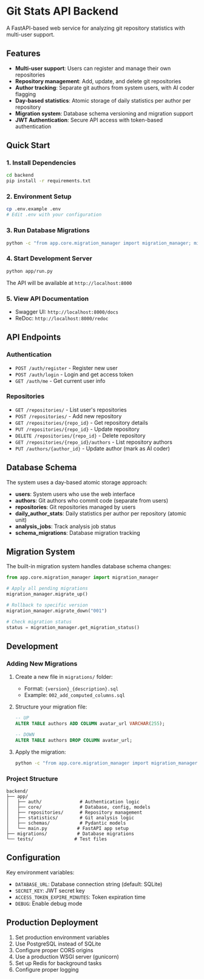 # Git Stats API Backend

A FastAPI-based web service for analyzing git repository statistics with multi-user support.

## Features

- **Multi-user support**: Users can register and manage their own repositories
- **Repository management**: Add, update, and delete git repositories
- **Author tracking**: Separate git authors from system users, with AI coder flagging
- **Day-based statistics**: Atomic storage of daily statistics per author per repository
- **Migration system**: Database schema versioning and migration support
- **JWT Authentication**: Secure API access with token-based authentication

## Quick Start

### 1. Install Dependencies

```bash
cd backend
pip install -r requirements.txt
```

### 2. Environment Setup

```bash
cp .env.example .env
# Edit .env with your configuration
```

### 3. Run Database Migrations

```bash
python -c "from app.core.migration_manager import migration_manager; migration_manager.migrate_up()"
```

### 4. Start Development Server

```bash
python app/run.py
```

The API will be available at `http://localhost:8000`

### 5. View API Documentation

- Swagger UI: `http://localhost:8000/docs`
- ReDoc: `http://localhost:8000/redoc`

## API Endpoints

### Authentication
- `POST /auth/register` - Register new user
- `POST /auth/login` - Login and get access token
- `GET /auth/me` - Get current user info

### Repositories
- `GET /repositories/` - List user's repositories
- `POST /repositories/` - Add new repository
- `GET /repositories/{repo_id}` - Get repository details
- `PUT /repositories/{repo_id}` - Update repository
- `DELETE /repositories/{repo_id}` - Delete repository
- `GET /repositories/{repo_id}/authors` - List repository authors
- `PUT /authors/{author_id}` - Update author (mark as AI coder)

## Database Schema

The system uses a day-based atomic storage approach:

- **users**: System users who use the web interface
- **authors**: Git authors who commit code (separate from users)
- **repositories**: Git repositories managed by users
- **daily_author_stats**: Daily statistics per author per repository (atomic unit)
- **analysis_jobs**: Track analysis job status
- **schema_migrations**: Database migration tracking

## Migration System

The built-in migration system handles database schema changes:

```python
from app.core.migration_manager import migration_manager

# Apply all pending migrations
migration_manager.migrate_up()

# Rollback to specific version
migration_manager.migrate_down("001")

# Check migration status
status = migration_manager.get_migration_status()
```

## Development

### Adding New Migrations

1. Create a new file in `migrations/` folder:
   - Format: `{version}_{description}.sql`
   - Example: `002_add_computed_columns.sql`

2. Structure your migration file:
   ```sql
   -- UP
   ALTER TABLE authors ADD COLUMN avatar_url VARCHAR(255);
   
   -- DOWN
   ALTER TABLE authors DROP COLUMN avatar_url;
   ```

3. Apply the migration:
   ```bash
   python -c "from app.core.migration_manager import migration_manager; migration_manager.migrate_up()"
   ```

### Project Structure

```
backend/
├── app/
│   ├── auth/              # Authentication logic
│   ├── core/              # Database, config, models
│   ├── repositories/      # Repository management
│   ├── statistics/        # Git analysis logic
│   ├── schemas/           # Pydantic models
│   └── main.py           # FastAPI app setup
├── migrations/           # Database migrations
└── tests/               # Test files
```

## Configuration

Key environment variables:

- `DATABASE_URL`: Database connection string (default: SQLite)
- `SECRET_KEY`: JWT secret key
- `ACCESS_TOKEN_EXPIRE_MINUTES`: Token expiration time
- `DEBUG`: Enable debug mode

## Production Deployment

1. Set production environment variables
2. Use PostgreSQL instead of SQLite
3. Configure proper CORS origins
4. Use a production WSGI server (gunicorn)
5. Set up Redis for background tasks
6. Configure proper logging